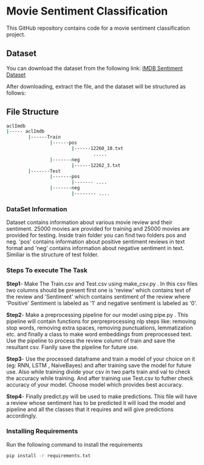 # Movie Sentiment Classification

This GitHub repository contains code for a movie sentiment classification project.

## Dataset
You can download the dataset from the following link:
[IMDB Sentiment Dataset](https://ai.stanford.edu/~amaas/data/sentiment/aclImdb_v1.tar.gz)

After downloading, extract the file, and the dataset will be structured as follows:

## File Structure

```bash
aclImdb
|----- aclImdb
        |------Train
                |------pos
                        |------12260_10.txt
                                .....
                |-------neg
                        |------12262_3.txt
        |-------Test
                |-------pos
                        |------- ....
                |-------neg
                        |-------- ....
```
### DataSet Information
Dataset contains information about various movie review and their sentiment. 25000 movies are provided for training and 25000 movies are provided for testing. Inside train folder you can find two folders pos and neg.
'pos' contains information about positive sentiment reviews in text format and 'neg' contains information about negative sentiment in text. Similiar is the structure of test folder.

### Steps To execute The Task
**Step1**- Make The Train.csv and Test.csv using make_csv.py . In this csv files two columns should be present first one is 'review' which contains text of the review and 'Sentiment' which contains sentiment of the review where 'Positive' Sentiment is labeled as '1' and negative sentiment is labeled as '0'.

**Step2**- Make a preprocessing pipeline for our model using pipe.py . This pipeline will contain functions for perpreprocessing nlp steps like: removing stop words, removing extra spaces, removing punctuations, lemmatization etc. and finally a class to make word embeddings from preprocessed text. Use the pipeline to process the review column of train and save the resultant csv. Fianlly save the pipeline for future use.

**Step3**- Use the processed dataframe and train a model of your choice on it (eg: RNN, LSTM , NaiveBayes) and after training save the model for future use. Also while training divide your csv in two parts train and val to check the accuracy while training. And after training use Test.csv to futher check accuracy of your model. Choose model which provides best accuracy.

**Step4**- Finally predict.py will be used to make predictions. This file will have a review whose sentiment has to be predicted it will load the model and pipeline and all the classes that it requires and will give predictions accordingly.

### Installing Requirements
Run the following command to install the requirements
```bash
pip install -r requirements.txt
```
